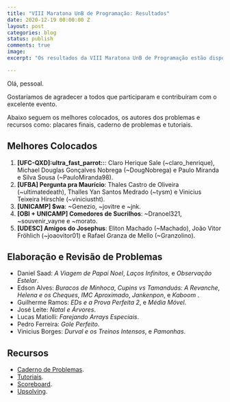 ```yaml
---
title: "VIII Maratona UnB de Programação: Resultados"
date: 2020-12-19 00:00:00 Z
layout: post
categories: blog
status: publish
comments: true
image:
excerpt: "Os resultados da VIII Maratona UnB de Programação estão disponíveis."

---
```

Olá, pessoal.

Gostaríamos de agradecer a todos que participaram e contribuíram com o excelente evento.

Abaixo seguem os melhores colocados, os autores dos problemas e recursos como: placares finais, caderno de problemas e tutoriais.

## Melhores Colocados

1. **[UFC-QXD]:ultra_fast_parrot::**: Claro Herique Sale (~claro_henrique), Michael Douglas Gonçalves Nobrega (~DougNobrega) e Paulo Miranda e Silva Sousa (~PauloMiranda98).
2. **[UFBA] Pergunta pra Maurício**: Thales Castro de Oliveira (~ultimatedeath),	Thalles Yan Santos Medrado (~tysm) e Vinicius Teixeira Hirschle (~viniciustht). 
3. **[UNICAMP] $wa**: ~Genezio, ~jovitre e ~jnk.
4. **[OBI + UNICAMP] Comedores de Sucrilhos**: ~Dranoel321, ~souvenir_vayne e ~morato.
5. **[UDESC] Amigos do Josephus**: Eliton Machado (~Machado), João Vitor Fröhlich (~joaovitor01) e Rafael Granza de Mello (~Granzolino). 

## Elaboração e Revisão de Problemas

- Daniel Saad: *A Viagem de Papai Noel*, *Laços Infinitos*,  e *Observação Estelar*.
- Edson Alves: *Buracos de Minhoca*, *Cupins vs Tamanduás: A Revanche*, *Helena e os Cheques*, *IMC Aproximado*, *Jankenpon*, e *Kaboom* .
- Guilherme Ramos: *EDs e a Prova Perfeita 2*, e *Média Móvel*.
- José Leite: *Natal e Árvores*.
- Lucas Matiolli: *Farejando Arrays Especiais*.
- Pedro Ferreira: *Gole Perfeito*.
- Vinicius Borges: *Durval e os Treinos Intensos*,  e *Pamonhas*.


## Recursos 

- [Caderno de Problemas]({{site.url}}/assets/8-mdp-unb/maratona.pdf).
- [Tutoriais]({{site.url}}/assets/8-mdp-unb/tutoriais.pdf).
- [Scoreboard]({{site.url}}/assets/8-mdp-unb/scoreboard.pdf). 
- [Upsolving](https://codeforces.com/group/btcK4I5D5f/contest/308631).